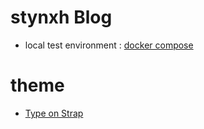 # stynxh Blog
* local test environment : [docker compose](https://hub.docker.com/r/bretfisher/jekyll-serve)

# theme
* [Type on Strap](https://github.com/stynxh/stynxh.github.io/origin_backup)
